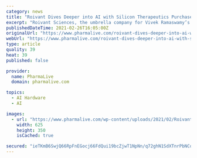 ```yaml
---
category: news
title: "Roivant Dives Deeper into AI with Silicon Therapeutics Purchase"
excerpt: "Roivant Sciences, the umbrella company for Vivek Ramaswamy’s series of ‘vant companies, acquired Silicon Therapeutics for $450 million in Roivant equity."
publishedDateTime: 2021-02-26T16:05:00Z
originalUrl: "https://www.pharmalive.com/roivant-dives-deeper-into-ai-with-silicon-therapeutics-purchase/"
webUrl: "https://www.pharmalive.com/roivant-dives-deeper-into-ai-with-silicon-therapeutics-purchase/"
type: article
quality: 39
heat: 39
published: false

provider:
  name: PharmaLive
  domain: pharmalive.com

topics:
  - AI Hardware
  - AI

images:
  - url: "https://www.pharmalive.com/wp-content/uploads/2021/02/Roivant-Dives-Deeper-into-AI-with-450-Million-Buy-of-Silicon-Therapeutics-BioSpae-2-26-21.jpeg"
    width: 625
    height: 350
    isCached: true

secured: "ieTKmB6SwjQ66RpFnEGocj66FdQui19bcZjwT1NpNn/q72ghN1SdXTnrPbNCqM3p84kwsas8YqzCPsQgxEFnohi76h0RkHvZbLVxT0IxQEeV7IFodxeWrKRHIOv85ZrNxoj+khhWHDTxD0bETwCkVG7zTZAFaKbv8Cj3gR0Lgj2LQwUKNaxZYB0xUT+4egzLGVVANXHD2t48YuZsPa05wRVqafeazNPTse3F8dNTvLQQSIQ3XkacTEH0aPzM7nP7hll22dwHWuWaEqg1TXG95EcGGTPPFP4H0YFznqQfzOpD7rig727Dn4UcJYgvBbWc+vUshkhQmj4Kv4jEcFuLKEnLJP1MknwNo066IH9uWdE=;1yRFoiNcQdPeqmhFYi+1hQ=="
---
```


